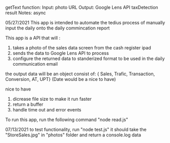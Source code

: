 getText function:
  Input: photo URL
  Output: Google Lens API taxDetection result
  Notes: async

05/27/2021
This app is intended to automate the tedius process of manually input the daily onto the daily commincation report

This app is a API that will :
1. takes a photo of the sales data screen from the cash register ipad
2. sends the data to Google Lens API to process
3. configure the returned data to standerized format to be used in the daily communication email

the output data will be an object consist of:
{ Sales, Trafic, Transaction, Conversion, AT, UPT} (Date would be a nice to have)

nice to have
1. dicrease file size to make it run faster
2. return a buffer
3. handle time out and error events

To run this app, run the following command
"node read.js"

07/13/2021
to test functionality, run "node test.js"
it should take the "StoreSales.jpg" in "photos" folder and return a console.log data

